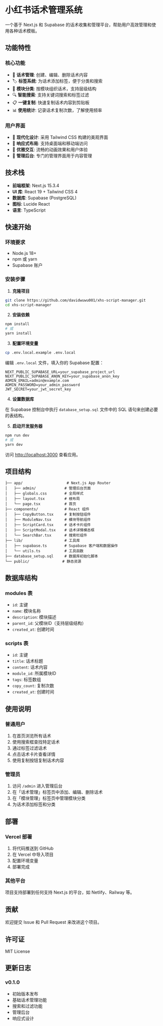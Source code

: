 # 小红书话术管理系统

一个基于 Next.js 和 Supabase 的话术收集和管理平台，帮助用户高效管理和使用各种话术模板。

## 功能特性

### 核心功能
- 📝 **话术管理**: 创建、编辑、删除话术内容
- 🏷️ **标签系统**: 为话术添加标签，便于分类和搜索
- 📁 **模块分类**: 按模块组织话术，支持层级结构
- 🔍 **智能搜索**: 支持关键词搜索和标签过滤
- 📋 **一键复制**: 快速复制话术内容到剪贴板
- 📊 **使用统计**: 记录话术复制次数，了解使用频率

### 用户界面
- 🎨 **现代化设计**: 采用 Tailwind CSS 构建的美观界面
- 📱 **响应式布局**: 支持桌面端和移动端访问
- 🌙 **优雅交互**: 流畅的动画效果和用户体验
- 🔧 **管理后台**: 专门的管理界面用于内容管理

## 技术栈

- **前端框架**: Next.js 15.3.4
- **UI 库**: React 19 + Tailwind CSS 4
- **数据库**: Supabase (PostgreSQL)
- **图标**: Lucide React
- **语言**: TypeScript

## 快速开始

### 环境要求
- Node.js 18+
- npm 或 yarn
- Supabase 账户

### 安装步骤

1. **克隆项目**
```bash
git clone https://github.com/davidwuwu001/xhs-script-manager.git
cd xhs-script-manager
```

2. **安装依赖**
```bash
npm install
# 或
yarn install
```

3. **配置环境变量**
```bash
cp .env.local.example .env.local
```

编辑 `.env.local` 文件，填入你的 Supabase 配置：
```env
NEXT_PUBLIC_SUPABASE_URL=your_supabase_project_url
NEXT_PUBLIC_SUPABASE_ANON_KEY=your_supabase_anon_key
ADMIN_EMAIL=admin@example.com
ADMIN_PASSWORD=your_admin_password
JWT_SECRET=your_jwt_secret_key
```

4. **设置数据库**

在 Supabase 控制台中执行 `database_setup.sql` 文件中的 SQL 语句来创建必要的表结构。

5. **启动开发服务器**
```bash
npm run dev
# 或
yarn dev
```

访问 [http://localhost:3000](http://localhost:3000) 查看应用。

## 项目结构

```
├── app/                    # Next.js App Router
│   ├── admin/             # 管理后台页面
│   ├── globals.css        # 全局样式
│   ├── layout.tsx         # 根布局
│   └── page.tsx           # 首页
├── components/            # React 组件
│   ├── CopyButton.tsx     # 复制按钮组件
│   ├── ModuleNav.tsx      # 模块导航组件
│   ├── ScriptCard.tsx     # 话术卡片组件
│   ├── ScriptModal.tsx    # 话术详情模态框
│   └── SearchBar.tsx      # 搜索栏组件
├── lib/                   # 工具库
│   ├── supabase.ts        # Supabase 客户端和数据操作
│   └── utils.ts           # 工具函数
├── database_setup.sql     # 数据库初始化脚本
└── public/               # 静态资源
```

## 数据库结构

### modules 表
- `id`: 主键
- `name`: 模块名称
- `description`: 模块描述
- `parent_id`: 父模块ID（支持层级结构）
- `created_at`: 创建时间

### scripts 表
- `id`: 主键
- `title`: 话术标题
- `content`: 话术内容
- `module_id`: 所属模块ID
- `tags`: 标签数组
- `copy_count`: 复制次数
- `created_at`: 创建时间

## 使用说明

### 普通用户
1. 在首页浏览所有话术
2. 使用搜索框查找特定话术
3. 通过标签过滤话术
4. 点击话术卡片查看详情
5. 使用复制按钮复制话术内容

### 管理员
1. 访问 `/admin` 进入管理后台
2. 在「话术管理」标签页中添加、编辑、删除话术
3. 在「模块管理」标签页中管理模块分类
4. 为话术添加标签和分类

## 部署

### Vercel 部署
1. 将代码推送到 GitHub
2. 在 Vercel 中导入项目
3. 配置环境变量
4. 部署完成

### 其他平台
项目支持部署到任何支持 Next.js 的平台，如 Netlify、Railway 等。

## 贡献

欢迎提交 Issue 和 Pull Request 来改进这个项目。

## 许可证

MIT License

## 更新日志

### v0.1.0
- 初始版本发布
- 基础话术管理功能
- 搜索和过滤功能
- 管理后台
- 响应式设计
